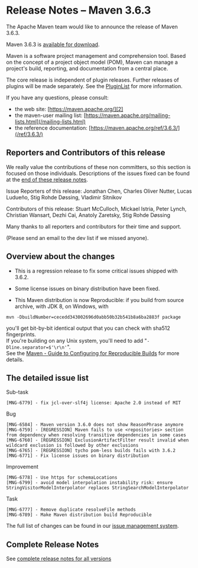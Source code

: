 <!-- 
 Licensed to the Apache Software Foundation (ASF) under one
 or more contributor license agreements.  See the NOTICE file
 distributed with this work for additional information
 regarding copyright ownership.  The ASF licenses this file
 to you under the Apache License, Version 2.0 (the
 "License"); you may not use this file except in compliance
 with the License.  You may obtain a copy of the License at

   http://www.apache.org/licenses/LICENSE-2.0

 Unless required by applicable law or agreed to in writing,
 software distributed under the License is distributed on an
 "AS IS" BASIS, WITHOUT WARRANTIES OR CONDITIONS OF ANY
 KIND, either express or implied.  See the License for the
 specific language governing permissions and limitations
 under the License.

 NOTE: For help with the syntax of this file, see:
 http://maven.apache.org/doxia/modules/index.html#Markdown
-->

# Release Notes &#x2013; Maven 3.6.3

The Apache Maven team would like to announce the release of Maven 3.6.3.

Maven 3.6.3 is [available for download][0].

Maven is a software project management and comprehension tool. Based on the concept of a project object model (POM), Maven can manage a project's build, reporting, and documentation from a central place.

The core release is independent of plugin releases. Further releases of plugins will be made separately. See the [PluginList][1] for more information.

If you have any questions, please consult:

- the web site: [https://maven.apache.org/][2]
- the maven-user mailing list: [https://maven.apache.org/mailing-lists.html](/mailing-lists.html)
- the reference documentation: [https://maven.apache.org/ref/3.6.3/](/ref/3.6.3/)

## Reporters and Contributors of this release

We really value the contributions of these non committers, so this section is
focused on those individuals. Descriptions of the issues fixed can be found at
the [end of these release notes](#Details).

Issue Reporters of this release: Jonathan Chen, Charles Oliver Nutter, Lucas Ludueño, Stig Rohde Døssing, Vladimir Sitnikov

Contributors of this release: Stuart McCulloch, Mickael Istria, Peter Lynch, Christian Wansart, Dezhi Cai, Anatoly Zaretsky, Stig Rohde Døssing 
 
Many thanks to all reporters and contributors for their time and support.

(Please send an email to the dev list if we missed anyone).

## Overview about the changes 

- This is a regression release to fix some critical issues shipped with 3.6.2.

- Some license issues on binary distribution have been fixed.

- This Maven distribution is now Reproducible: if you build from source archive, with JDK 8, on Windows, with  
```
mvn -DbuildNumber=cecedd343002696d0abb50b32b541b8a6ba2883f package
```
  you'll get bit-by-bit identical output that you can check with sha512 fingerprints.  
  If you're building on any Unix system, you'll need to add "`-Dline.separator=$'\r\n'`".  
  See the [Maven - Guide to Configuring for Reproducible Builds](/guides/mini/guide-reproducible-builds.html) for more details.

## The detailed issue list[](#Details)

Sub-task

    [MNG-6779] - fix jcl-over-slf4j license: Apache 2.0 instead of MIT

Bug

    [MNG-6584] - Maven version 3.6.0 does not show ReasonPhrase anymore
    [MNG-6759] - [REGRESSION] Maven fails to use <repositories> section from dependency when resolving transitive dependencies in some cases
    [MNG-6760] - [REGRESSION] ExclusionArtifactFilter result invalid when wildcard exclusion is followed by other exclusions
    [MNG-6765] - [REGRESSION] tycho pom-less builds fails with 3.6.2
    [MNG-6771] - Fix license issues on binary distribution

Improvement

    [MNG-6778] - Use https for schemaLocations
    [MNG-6799] - avoid model interpolation instability risk: ensure StringVisitorModelInterpolator replaces StringSearchModelInterpolator

Task

    [MNG-6777] - Remove duplicate resolveFile methods
    [MNG-6789] - Make Maven distribution build Reproducible

The full list of changes can be found in our [issue management system][4].

## Complete Release Notes

See [complete release notes for all versions][5]

[0]: ../../download.html
[1]: ../../plugins/index.html
[2]: https://maven.apache.org/
[4]: https://issues.apache.org/jira/secure/ReleaseNote.jspa?projectId=12316922&version=12346152
[5]: ../../docs/history.html

